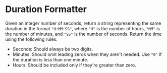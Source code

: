 # Duration Formatter

Given an integer number of seconds, return a string representing the same duration in the format `"H:MM:SS"`, where `"H"` is the number of hours, `"MM"` is the number of minutes, and `"SS"` is the number of seconds. Return the time using the following rules:

-   Seconds: Should always be two digits.
-   Minutes: Should omit leading zeros when they aren't needed. Use `"0"` if the duration is less than one minute.
-   Hours: Should be included only if they're greater than zero.